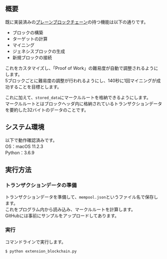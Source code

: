 ## 概要
既に実装済みの[プレーンブロックチェーン](https://github.com/nakatatsu711/plain_blockchain)の持つ機能は以下の通りです。
- ブロックの構築
- ターゲットの計算
- マイニング
- ジェネシスブロックの生成
- 新規ブロックの接続

これをカスタマイズし、「Proof of Work」の難易度が自動で調整されるようにします。  
5ブロックごとに難易度の調整が行われるようにし、140秒に1回マイニングが成功することを目標とします。

これに加えて、`stored_data`にマークルルートを格納できるようにします。  
マークルルートとはブロックヘッダ内に格納されているトランザクションデータを要約した32バイトのデータのことです。



## システム環境
以下で動作確認済みです。  
OS：macOS 11.2.3  
Python：3.6.9



## 実行方法
### トランザクションデータの準備
トランザクションデータを準備して、`mempool.json`というファイル名で保存します。  
これをプログラム内から読み込み、マークルルートを計算します。  
GitHubには事前にサンプルをアップロードしてあります。

### 実行
コマンドラインで実行します。
```
$ python extension_blockchain.py
```
